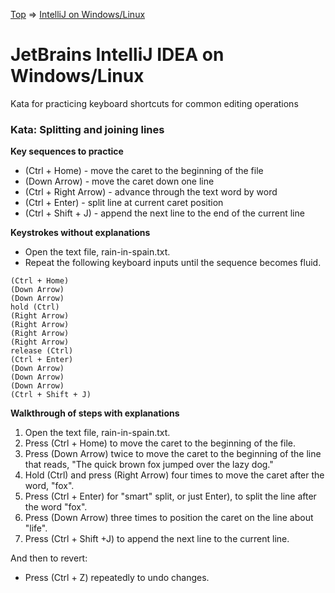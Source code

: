 [Top](README.md) => [IntelliJ on Windows/Linux](ij-win-lin.md)

# JetBrains IntelliJ IDEA on Windows/Linux

Kata for practicing keyboard shortcuts for common editing operations

### Kata: Splitting and joining lines

**Key sequences to practice**

- (Ctrl + Home) - move the caret to the beginning of the file
- (Down Arrow) - move the caret down one line
- (Ctrl + Right Arrow) - advance through the text word by word
- (Ctrl + Enter) - split line at current caret position
- (Ctrl + Shift + J) - append the next line to the end of the current line

**Keystrokes without explanations**

- Open the text file, rain-in-spain.txt.
- Repeat the following keyboard inputs until the sequence becomes fluid.
```
(Ctrl + Home)
(Down Arrow)
(Down Arrow)
hold (Ctrl)
(Right Arrow)
(Right Arrow)
(Right Arrow)
(Right Arrow)
release (Ctrl)
(Ctrl + Enter)
(Down Arrow)
(Down Arrow)
(Down Arrow)
(Ctrl + Shift + J)
```

**Walkthrough of steps with explanations**

1. Open the text file, rain-in-spain.txt.
1. Press (Ctrl + Home) to move the caret to the beginning of the file.
1. Press (Down Arrow) twice to move the caret to the beginning of the line that reads, "The quick brown fox jumped over the lazy dog."
1. Hold (Ctrl) and press (Right Arrow) four times to move the caret after the word, "fox".
1. Press (Ctrl + Enter) for "smart" split, or just Enter), to split the line after the word "fox".
1. Press (Down Arrow) three times to position the caret on the line about "life".
1. Press (Ctrl + Shift +J) to append the next line to the current line.


And then to revert:

- Press (Ctrl + Z) repeatedly to undo changes.






